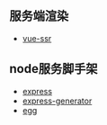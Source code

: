 ## 服务端渲染
- [vue-ssr](https://ssr.vuejs.org/zh/)
<!-- - [nuxt](https://zh.nuxtjs.org/) -->
## node服务脚手架
- [express](https://www.expressjs.com.cn/)
- [express-generator](http://expressjs.com/zh-cn/starter/generator.html)
- [egg](https://eggjs.org/zh-cn/)